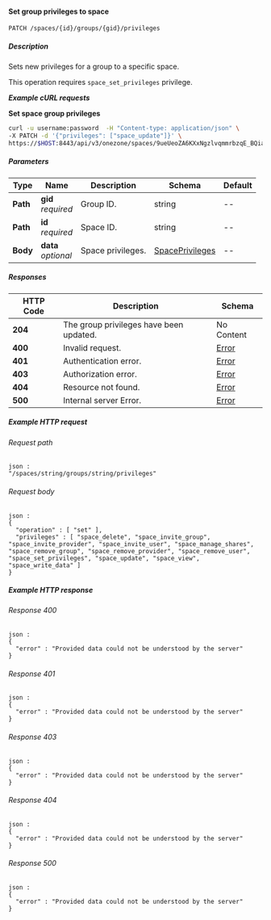 
<a name="set_space_group_privileges"></a>
#### Set group privileges to space
```
PATCH /spaces/{id}/groups/{gid}/privileges
```


##### Description
Sets new privileges for a group to a specific space.

This operation requires `space_set_privileges` privilege.

***Example cURL requests***

**Set space group privileges**
```bash
curl -u username:password  -H "Content-type: application/json" \
-X PATCH -d '{"privileges": ["space_update"]}' \
https://$HOST:8443/api/v3/onezone/spaces/9ueUeoZA6KXxNgzlvqmmrbzqE_BQiaHEEDC21sY1Kuc/groups/T5x_HhFYOnILOCUf9OqgExw00RwaU2MXT5122oWk_sM/privileges
```


##### Parameters

|Type|Name|Description|Schema|Default|
|---|---|---|---|---|
|**Path**|**gid**  <br>*required*|Group ID.|string|--|
|**Path**|**id**  <br>*required*|Space ID.|string|--|
|**Body**|**data**  <br>*optional*|Space privileges.|[SpacePrivileges](../definitions/SpacePrivileges.md#spaceprivileges)|--|


##### Responses

|HTTP Code|Description|Schema|
|---|---|---|
|**204**|The group privileges have been updated.|No Content|
|**400**|Invalid request.|[Error](../definitions/Error.md#error)|
|**401**|Authentication error.|[Error](../definitions/Error.md#error)|
|**403**|Authorization error.|[Error](../definitions/Error.md#error)|
|**404**|Resource not found.|[Error](../definitions/Error.md#error)|
|**500**|Internal server Error.|[Error](../definitions/Error.md#error)|


##### Example HTTP request

###### Request path
```
json :
"/spaces/string/groups/string/privileges"
```


###### Request body
```
json :
{
  "operation" : [ "set" ],
  "privileges" : [ "space_delete", "space_invite_group", "space_invite_provider", "space_invite_user", "space_manage_shares", "space_remove_group", "space_remove_provider", "space_remove_user", "space_set_privileges", "space_update", "space_view", "space_write_data" ]
}
```


##### Example HTTP response

###### Response 400
```
json :
{
  "error" : "Provided data could not be understood by the server"
}
```


###### Response 401
```
json :
{
  "error" : "Provided data could not be understood by the server"
}
```


###### Response 403
```
json :
{
  "error" : "Provided data could not be understood by the server"
}
```


###### Response 404
```
json :
{
  "error" : "Provided data could not be understood by the server"
}
```


###### Response 500
```
json :
{
  "error" : "Provided data could not be understood by the server"
}
```



